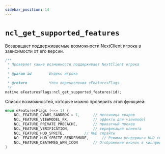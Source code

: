 ```yaml
---
sidebar_position: 14
---
```


# `ncl_get_supported_features`

Возвращает поддерживаемые возможности NextClient игрока в зависимости от
его версии.

```c title="Сигнатура"
/**
 * Проверяет какие возможности поддерживает NextClient игрока
 *
 * @param id        Индекс игрока
 *
 * @return          Член перечисления eFeaturesFlags
 */
native eFeaturesFlags:ncl_get_supported_features(id);
```

Список возможностей, которые можно проверить этой функцией:

```c
enum eFeaturesFlags (<<= 1) {
    NCL_FEATURE_CVARS_SANDBOX = 1, 		// песочница кваров
    NCL_FEATURE_VIEWMODEL_FX,			// эффекты для viewmodel
    NCL_FEATURE_PRIVATE_PRECACHE,		// приватный прекеш
    NCL_FEATURE_VERIFICATION,			// верификация клиента
    NCL_FEATURE_HUD_SPRITE,			// HUD спрайты
    NCL_FEATURE_HUD_SPRITE_RENDERMODE,		// Режимы рендеринга HUD спрайтов
    NCL_FEATURE_DEATHMSG_WPN_ICON		// Отображение иконок в киллфиде
}
```